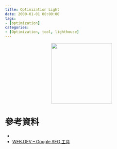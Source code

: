 ```yaml
---
title: Optimization Light
date: 2000-01-01 00:00:00
tags:
- [optimization]
categories: 
- [Optimization, tool, lighthouse]
---
```


<div style="display:flex;justify-content:center;">
  <img style="object-fit:cover;" src='/images/' width='200px' height='200px' />
</div>



# 參考資料

- []()
- [WEB.DEV – Google SEO 工具](https://ithelp.ithome.com.tw/articles/10210147)
